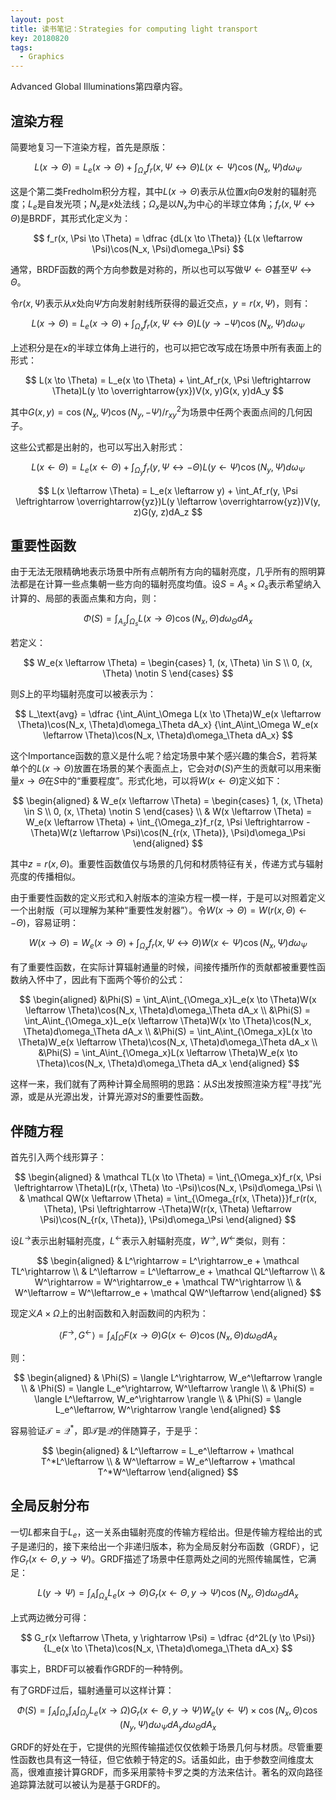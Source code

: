 ```yaml
---
layout: post
title: 读书笔记：Strategies for computing light transport
key: 20180820
tags:
  - Graphics
---
```


Advanced Global Illuminations第四章内容。

<!--more-->

## 渲染方程

简要地复习一下渲染方程，首先是原版：

$$
L(x \to \Theta) = L_e(x \to \Theta) + \int_{\Omega_x}f_r(x, \Psi \leftrightarrow \Theta)L(x \leftarrow \Psi)\cos(N_x, \Psi)d\omega_\Psi
$$

这是个第二类Fredholm积分方程，其中$L(x \to \Theta)$表示从位置$x$向$\Theta$发射的辐射亮度；$L_e$是自发光项；$N_x$是$x$处法线；$\Omega_x$是以$N_x$为中心的半球立体角；$f_r(x, \Psi \leftrightarrow \Theta)$是BRDF，其形式化定义为：

$$
f_r(x, \Psi \to \Theta) =
\dfrac
{dL(x \to \Theta)}
{L(x \leftarrow \Psi)\cos(N_x, \Psi)d\omega_\Psi}
$$

通常，BRDF函数的两个方向参数是对称的，所以也可以写做$\Psi \leftarrow \Theta$甚至$\Psi \leftrightarrow \Theta$。

令$r(x, \Psi)$表示从$x$处向$\Psi$方向发射射线所获得的最近交点，$y = r(x, \Psi)$，则有：

$$
L(x \to \Theta) = L_e(x \to \Theta) + \int_{\Omega_x}f_r(x, \Psi \leftrightarrow \Theta)L(y \to -\Psi)\cos(N_x, \Psi)d\omega_\Psi
$$

上述积分是在$x$的半球立体角上进行的，也可以把它改写成在场景中所有表面上的形式：

$$
L(x \to \Theta) = L_e(x \to \Theta) + \int_Af_r(x, \Psi \leftrightarrow \Theta)L(y \to \overrightarrow{yx})V(x, y)G(x, y)dA_y
$$

其中$G(x, y) = \cos(N_x, \Psi)\cos(N_y, -\Psi)/r^2_{xy}$为场景中任两个表面点间的几何因子。

这些公式都是出射的，也可以写出入射形式：

$$
L(x \leftarrow \Theta) = L_e(x \leftarrow \Theta) + \int_{\Omega_y}f_r(y, \Psi \leftrightarrow -\Theta)L(y \leftarrow \Psi)\cos(N_y, \Psi)d\omega_\Psi
$$

$$
L(x \leftarrow \Theta) = L_e(x \leftarrow y) + \int_Af_r(y, \Psi \leftrightarrow \overrightarrow{yz})L(y \leftarrow \overrightarrow{yz})V(y, z)G(y, z)dA_z
$$

## 重要性函数

由于无法无限精确地表示场景中所有点朝所有方向的辐射亮度，几乎所有的照明算法都是在计算一些点集朝一些方向的辐射亮度均值。设$S = A_s \times \Omega_s$表示希望纳入计算的、局部的表面点集和方向，则：

$$
\Phi(S) = \int_{A_s}\int_{\Omega_s}L(x \to \Theta)\cos(N_x, \Theta)d\omega_\Theta dA_x
$$

若定义：

$$
W_e(x \leftarrow \Theta) = \begin{cases}
1, (x, \Theta) \in S \\
0, (x, \Theta) \notin S
\end{cases}
$$

则$S$上的平均辐射亮度可以被表示为：

$$
L_\text{avg} = \dfrac
{\int_A\int_\Omega L(x \to \Theta)W_e(x \leftarrow \Theta)\cos(N_x, \Theta)d\omega_\Theta dA_x}
{\int_A\int_\Omega W_e(x \leftarrow \Theta)\cos(N_x, \Theta)d\omega_\Theta dA_x}
$$

这个Importance函数的意义是什么呢？给定场景中某个感兴趣的集合$S$，若将某单个的$L(x \to \Theta)$放置在场景的某个表面点上，它会对$\Phi(S)$产生的贡献可以用来衡量$x \to \Theta$在$S$中的“重要程度”。形式化地，可以将$W(x \leftarrow \Theta)$定义如下：

$$
\begin{aligned}
& W_e(x \leftarrow \Theta) = \begin{cases}
1, (x, \Theta) \in S \\
0, (x, \Theta) \notin S
\end{cases} \\
& W(x \leftarrow \Theta) = W_e(x \leftarrow \Theta) + \int_{\Omega_z}f_r(z, \Psi \leftrightarrow -\Theta)W(z \leftarrow \Psi)\cos(N_{r(x, \Theta)}, \Psi)d\omega_\Psi
\end{aligned}
$$

其中$z = r(x, \Theta)$。重要性函数值仅与场景的几何和材质特征有关，传递方式与辐射亮度的传播相似。

由于重要性函数的定义形式和入射版本的渲染方程一模一样，于是可以对照着定义一个出射版（可以理解为某种“重要性发射器”）。令$W(x \to \Theta) = W(r(x, \Theta) \leftarrow -\Theta)$，容易证明：

$$
W(x \to \Theta) = W_e(x \to \Theta) + \int_{\Omega_x}f_r(x, \Psi \leftrightarrow \Theta)W(x \leftarrow \Psi)\cos(N_x, \Psi)d\omega_\Psi
$$

有了重要性函数，在实际计算辐射通量的时候，间接传播所作的贡献都被重要性函数纳入怀中了，因此有下面两个等价的公式：

$$
\begin{aligned}
&\Phi(S) = \int_A\int_{\Omega_x}L_e(x \to \Theta)W(x \leftarrow \Theta)\cos(N_x, \Theta)d\omega_\Theta dA_x \\
&\Phi(S) = \int_A\int_{\Omega_x}L_e(x \leftarrow \Theta)W(x \to \Theta)\cos(N_x, \Theta)d\omega_\Theta dA_x \\
&\Phi(S) = \int_A\int_{\Omega_x}L(x \to \Theta)W_e(x \leftarrow \Theta)\cos(N_x, \Theta)d\omega_\Theta dA_x \\
&\Phi(S) = \int_A\int_{\Omega_x}L(x \leftarrow \Theta)W_e(x \to \Theta)\cos(N_x, \Theta)d\omega_\Theta dA_x
\end{aligned}
$$

这样一来，我们就有了两种计算全局照明的思路：从$S$出发按照渲染方程“寻找”光源，或是从光源出发，计算光源对$S$的重要性函数。

## 伴随方程

首先引入两个线形算子：

$$
\begin{aligned}
& \mathcal TL(x \to \Theta) = \int_{\Omega_x}f_r(x, \Psi \leftrightarrow \Theta)L(r(x, \Theta) \to -\Psi)\cos(N_x, \Psi)d\omega_\Psi \\
& \mathcal QW(x \leftarrow \Theta) = \int_{\Omega_{r(x, \Theta)}}f_r(r(x, \Theta), \Psi \leftrightarrow -\Theta)W(r(x, \Theta) \leftarrow \Psi)\cos(N_{r(x, \Theta)}, \Psi)d\omega_\Psi
\end{aligned}
$$

设$L^\rightarrow$表示出射辐射亮度，$L^\leftarrow$表示入射辐射亮度，$W^\rightarrow, W^\leftarrow$类似，则有：

$$
\begin{aligned}
& L^\rightarrow = L^\rightarrow_e + \mathcal TL^\rightarrow \\
& L^\leftarrow = L^\leftarrow_e + \mathcal QL^\leftarrow \\
& W^\rightarrow = W^\rightarrow_e + \mathcal TW^\rightarrow \\
& W^\leftarrow = W^\leftarrow_e + \mathcal QW^\leftarrow
\end{aligned}
$$

现定义$A \times \Omega$上的出射函数和入射函数间的内积为：

$$
\langle F^\rightarrow, G^\leftarrow \rangle = \int_A\int_\Omega F(x \to \Theta)G(x \leftarrow \Theta)\cos(N_x, \Theta)d\omega_\Theta dA_x
$$

则：

$$
\begin{aligned}
& \Phi(S) = \langle L^\rightarrow, W_e^\leftarrow \rangle \\
& \Phi(S) = \langle L_e^\rightarrow, W^\leftarrow \rangle \\
& \Phi(S) = \langle L^\leftarrow, W_e^\rightarrow \rangle \\
& \Phi(S) = \langle L_e^\leftarrow, W^\rightarrow \rangle
\end{aligned}
$$

容易验证$\mathcal T = \mathcal Q^*$，即$\mathcal T$是$\mathcal Q$的伴随算子，于是乎：

$$
\begin{aligned}
& L^\leftarrow = L_e^\leftarrow + \mathcal T^*L^\leftarrow \\
& W^\leftarrow = W_e^\leftarrow + \mathcal T^*W^\leftarrow
\end{aligned}
$$

## 全局反射分布

一切$L$都来自于$L_e$，这一关系由辐射亮度的传输方程给出。但是传输方程给出的式子是递归的，接下来给出一个非递归版本，称为全局反射分布函数（GRDF），记作$G_r(x\leftarrow\Theta, y\rightarrow\Psi)$。GRDF描述了场景中任意两处之间的光照传输属性，它满足：

$$
L(y \to \Psi) = \int_A\int_{\Omega_x}L_e(x \to \Theta)G_r(x \leftarrow \Theta, y \to \Psi)\cos(N_x, \Theta)d\omega_\Theta dA_x
$$

上式两边微分可得：

$$
G_r(x \leftarrow \Theta, y \rightarrow \Psi) =
\dfrac
{d^2L(y \to \Psi)}
{L_e(x \to \Theta)\cos(N_x, \Theta)d\omega_\Theta dA_x}
$$

事实上，BRDF可以被看作GRDF的一种特例。

有了GRDF过后，辐射通量可以这样计算：

$$
\Phi(S) = \int_A\int_{\Omega_x}\int_A\int_{\Omega_y}L_e(x \to \Omega)G_r(x \leftarrow \Theta, y \to \Psi)W_e(y \leftarrow \Psi)\times\cos(N_x, \Theta)\cos(N_y, \Psi)d\omega_\Psi dA_yd\omega_\Theta dA_x
$$

GRDF的好处在于，它提供的光照传输描述仅仅依赖于场景几何与材质。尽管重要性函数也具有这一特征，但它依赖于特定的$S$。话虽如此，由于参数空间维度太高，很难直接计算GRDF，而多采用蒙特卡罗之类的方法来估计。著名的双向路径追踪算法就可以被认为是基于GRDF的。
